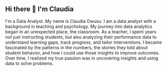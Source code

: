 ## Hi there 👋 I'm Claudia

I'm a Data Analyst. My name is Claudia Owusu. I am a data analyst with a background in teaching and psychology. 
My journey into data analytics began in an unexpected place, the classroom. As a teacher, I spent years not just instructing students, but also analyzing their performance data to understand learning gaps, track progress, and tailor interventions. I became fascinated by the patterns in the numbers, the stories they told about student behavior, and how I could use those insights to improve outcomes. Over time, I realized my true passion was in uncovering insights and using data to solve problems.
<!--
**claudiaowusu/ClaudiaOwusu** is a ✨ _special_ ✨ repository because its `README.md` (this file) appears on your GitHub profile.

Here are some ideas to get you started:

- 🔭 I’m currently working on ...
- 🌱 I’m currently learning ...
- 👯 I’m looking to collaborate on ...
- 🤔 I’m looking for help with ...
- 💬 Ask me about ...
- 📫 How to reach me: ...
- 😄 Pronouns: ...
- ⚡ Fun fact: ...
-->
